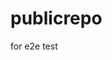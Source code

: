 # publicrepo
for e2e test











































































































































































































































































































































































































































































































































































































































































































































































































































































































































































































































































































































































































































































































































































































































































































































































































































































































